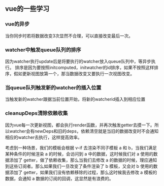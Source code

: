 ## vue的一些学习

### vue的异步
当你同步时若将数据改变3次显然不合理，可以直接改变最后一次。


### watcher中触发queue队列的排序
因为watcher执行update后是将要执行的watcher放入queue队列中，等异步执行。
排序是因为要按照initcomputed，initwatcher的id排序，如果不按照这样排序，假如更新视图放第一个，那当数据改变又要执行一次视图改变。


### 当queue队列触发新的watcher的插入位置

当触发新的watcher跟据当前位置开始，将新的watcherid插入到相应位置


### cleanupDeps清除依赖收集

因为vue每一次更新视图，都会执行render函数，并再次触发getter去摸一下。所以watcher会有newDeps和旧的deps，依赖清空就是当旧的数据改变时不会通知相应的watcher去执行，这样提高效率。

考虑到一种场景，我们的模板会根据 v-if 去渲染不同子模板 a 和 b，当我们满足某种条件的时候渲染 a 的时候，会访问到 a 中的数据，这时候我们对 a 使用的数据添加了 getter，做了依赖收集，那么当我们去修改 a 的数据的时候，理应通知到这些订阅者。那么如果我们一旦改变了条件渲染了 b 模板，又会对 b 使用的数据添加了 getter，如果我们没有依赖移除的过程，那么这时候我去修改 a 模板的数据，会通知 a 数据的订阅的回调，这显然是有浪费的。